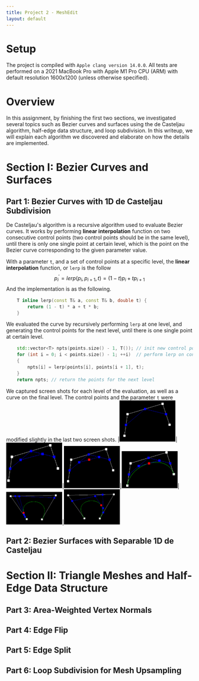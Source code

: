 ```yaml
---
title: Project 2 - MeshEdit
layout: default
---
```


<script src="https://cdn.mathjax.org/mathjax/latest/MathJax.js?config=TeX-AMS-MML_HTMLorMML" type="text/javascript"></script>

# Setup

The project is compiled with `Apple clang version 14.0.0`.
All tests are performed on a 2021 MacBook Pro with Apple M1 Pro CPU (ARM) with default resolution 1600x1200 (unless otherwise specified).

# Overview

In this assignment, by finishing the first two sections, we investigated several topics such as Bezier curves and surfaces using the de Casteljau algorithm, half-edge data structure, and loop subdivision. In this writeup, we will explain each algorithm we discovered and elaborate on how the details are implemented.

# Section I: Bezier Curves and Surfaces
## Part 1: Bezier Curves with 1D de Casteljau Subdivision
De Casteljau's algorithm is a recursive algorithm used to evaluate Bezier curves. It works by performing **linear interpolation** function on two consecutive control points (two control points should be in the same level), until there is only one single point at certain level, which is the point on the Bezier curve corresponding to the given parameter value.

With a parameter `t`, and a set of control points at a specific level, the **linear interpolation** function, or `lerp` is the follow
$$p^{'}_{i} = lerp(p_{i}, p_{i+1}, t)=(1-t)p_{i} + tp_{i+1}$$
And the implementation is as the following.
```cpp
    T inline lerp(const T& a, const T& b, double t) {
        return (1 - t) * a + t * b;
    }
```
We evaluated the curve by recursively performing `lerp` at one level, and generating the control points for the next level, until there is one single point at certain level.
```cpp
    std::vector<T> npts(points.size() - 1, T()); // init new control points for the next level
    for (int i = 0; i < points.size() - 1; ++i)  // perform lerp on consecutive points
    { 
        npts[i] = lerp(points[i], points[i + 1], t);
    }
    return npts; // return the points for the next level
```
We captured screen shots for each level of the evaluation, as well as a curve on the final level. The control points and the parameter `t` were modified slightly in the last two screen shots.
|<img src="./images/p1-0.png" style="width:30%">|<img src="./images/p1-1.png" style="width:30%">|<img src="./images/p1-2.png" style="width:30%">|<img src="./images/p1-3.png" style="width:30%">|<img src="./images/p1-4.png" style="width:30%">|<img src="./images/p1-5.png" style="width:30%">
## Part 2: Bezier Surfaces with Separable 1D de Casteljau

# Section II: Triangle Meshes and Half-Edge Data Structure
## Part 3:  Area-Weighted Vertex Normals
## Part 4: Edge Flip
## Part 5: Edge Split
## Part 6: Loop Subdivision for Mesh Upsampling


